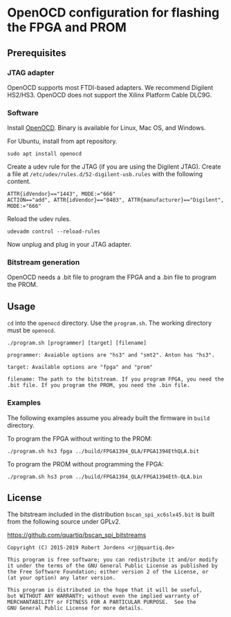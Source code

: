 # OpenOCD configuration for flashing the FPGA and PROM

## Prerequisites
### JTAG adapter
OpenOCD supports most FTDI-based adapters. We recommend Digilent HS2/HS3. OpenOCD does not support the Xilinx Platform Cable DLC9G.

### Software
Install [OpenOCD](http://openocd.org/). Binary is available for Linux, Mac OS, and Windows.

For Ubuntu, install from apt repository.

```
sudo apt install openocd
```

Create a udev rule for the JTAG (if you are using the Digilent JTAG). Create a file at `/etc/udev/rules.d/52-digilent-usb.rules` with the following content.

```
ATTR{idVendor}=="1443", MODE:="666"
ACTION=="add", ATTR{idVendor}=="0403", ATTR{manufacturer}=="Digilent", MODE:="666"
```

Reload the udev rules.

```
udevadm control --reload-rules
```

Now unplug and plug in your JTAG adapter.

### Bitstream generation
OpenOCD needs a .bit file to program the FPGA and a .bin file to program the PROM.

## Usage

`cd` into the `openocd` directory. Use the `program.sh`. The working directory must be `openocd`.

```
./program.sh [programmer] [target] [filename]

programmer: Avaiable options are "hs3" and "smt2". Anton has "hs3".

target: Available options are "fpga" and "prom"

filename: The path to the bitstream. If you program FPGA, you need the .bit file. If you program the PROM, you need the .bin file.
```

### Examples
The following examples assume you already built the firmware in `build` directory.

To program the FPGA without writing to the PROM:

```
./program.sh hs3 fpga ../build/FPGA1394_QLA/FPGA1394EthQLA.bit
```

To program the PROM without programming the FPGA:

```
./program.sh hs3 prom ../build/FPGA1394_QLA/FPGA1394Eth-QLA.bin
```

## License
The bitstream included in the distribution `bscan_spi_xc6slx45.bit` is built from the following source under GPLv2.

https://github.com/quartiq/bscan_spi_bitstreams

```
Copyright (C) 2015-2019 Robert Jordens <rj@quartiq.de>

This program is free software; you can redistribute it and/or modify
it under the terms of the GNU General Public License as published by
the Free Software Foundation; either version 2 of the License, or
(at your option) any later version.

This program is distributed in the hope that it will be useful,
but WITHOUT ANY WARRANTY; without even the implied warranty of
MERCHANTABILITY or FITNESS FOR A PARTICULAR PURPOSE.  See the
GNU General Public License for more details.
```